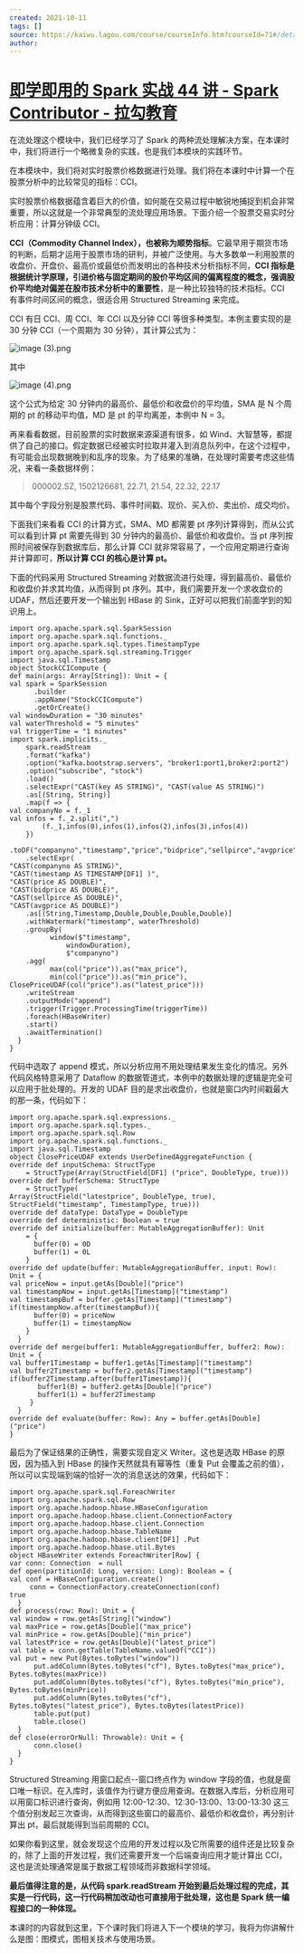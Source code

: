 ```yaml
---
created: 2021-10-11
tags: []
source: https://kaiwu.lagou.com/course/courseInfo.htm?courseId=71#/detail/pc?id=1971
author: 
---
```


# [即学即用的 Spark 实战 44 讲 - Spark Contributor - 拉勾教育](https://kaiwu.lagou.com/course/courseInfo.htm?courseId=71#/detail/pc?id=1971)


在流处理这个模块中，我们已经学习了 Spark 的两种流处理解决方案，在本课时中，我们将进行一个略微复杂的实践，也是我们本模块的实践环节。

在本模块中，我们将对实时股票价格数据进行处理。我们将在本课时中计算一个在股票分析中的比较常见的指标：CCI。

实时股票价格数据蕴含着巨大的价值，如何能在交易过程中敏锐地捕捉到机会非常重要，所以这就是一个非常典型的流处理应用场景。下面介绍一个股票交易实时分析应用：计算分钟级 CCI。

**CCI（Commodity Channel Index），也被称为顺势指标**。它最早用于期货市场的判断，后期才运用于股票市场的研判，并被广泛使用。与大多数单一利用股票的收盘价、开盘价、最高价或最低价而发明出的各种技术分析指标不同，**CCI 指标是根据统计学原理，引进价格与固定期间的股价平均区间的偏离程度的概念，强调股价平均绝对偏差在股市技术分析中的重要性**，是一种比较独特的技术指标。CCI 有事件时间区间的概念，很适合用 Structured Streaming 来完成。

CCI 有日 CCI、周 CCI、年 CCI 以及分钟 CCI 等很多种类型。本例主要实现的是 30 分钟 CCI（一个周期为 30 分钟），其计算公式为：

![image (3).png](https://s0.lgstatic.com/i/image/M00/2B/37/CgqCHl79v5uAX9KwAAAkw-PcxfE329.png)

其中

![image (4).png](https://s0.lgstatic.com/i/image/M00/2B/37/CgqCHl79v6OAVF7lAAAOQzHAHtY193.png)

这个公式为给定 30 分钟内的最高价、最低价和收盘价的平均值，SMA 是 N 个周期的 pt 的移动平均值，MD 是 pt 的平均离差，本例中 N = 3。

再来看看数据，目前股票的实时数据来源渠道有很多，如 Wind、大智慧等，都提供了自己的接口。假定数据已经被实时拉取并灌入到消息队列中，在这个过程中，有可能会出现数据晚到和乱序的现象。为了结果的准确，在处理时需要考虑这些情况，来看一条数据样例：

> 000002.SZ, 1502126681, 22.71, 21.54, 22.32, 22.17

其中每个字段分别是股票代码、事件时间戳、现价、买入价、卖出价、成交均价。

下面我们来看看 CCI 的计算方式，SMA、MD 都需要 pt 序列计算得到，而从公式可以看到计算 pt 需要先得到 30 分钟内的最高价、最低价和收盘价。当 pt 序列按照时间被保存到数据库后，那么计算 CCI 就非常容易了，一个应用定期进行查询并计算即可，**所以计算 CCI 的核心是计算 pt。**

下面的代码采用 Structured Streaming 对数据流进行处理，得到最高价、最低价和收盘价并求其均值，从而得到 pt 序列。其中，我们需要开发一个求收盘价的 UDAF，然后还要开发一个输出到 HBase 的 Sink，正好可以把我们前面学到的知识用上。

```
import org.apache.spark.sql.SparkSession
import org.apache.spark.sql.functions._
import org.apache.spark.sql.types.TimestampType
import org.apache.spark.sql.streaming.Trigger
import java.sql.Timestamp
object StockCCICompute {
def main(args: Array[String]): Unit = {
val spark = SparkSession
      .builder
      .appName("StockCCICompute")
      .getOrCreate()
val windowDuration = "30 minutes"
val waterThreshold = "5 minutes"
val triggerTime = "1 minutes"
import spark.implicits._
    spark.readStream
    .format("kafka")
    .option("kafka.bootstrap.servers", "broker1:port1,broker2:port2")
    .option("subscribe", "stock")
    .load()
    .selectExpr("CAST(key AS STRING)", "CAST(value AS STRING)")
    .as[(String, String)]
    .map(f => {
val companyNo = f._1
val infos = f._2.split(",")
        (f._1,infos(0),infos(1),infos(2),infos(3),infos(4))
    })
    .toDF("companyno","timestamp","price","bidprice","sellpirce","avgprice")
    .selectExpr(
"CAST(companyno AS STRING)",
"CAST(timestamp AS TIMESTAMP[DF1] )",
"CAST(price AS DOUBLE)",
"CAST(bidprice AS DOUBLE)",
"CAST(sellpirce AS DOUBLE)",
"CAST(avgprice AS DOUBLE)")
    .as[(String,Timestamp,Double,Double,Double,Double)]
    .withWatermark("timestamp", waterThreshold)
    .groupBy(
          window($"timestamp", 
              windowDuration), 
              $"companyno")
    .agg(
          max(col("price")).as("max_price"),
          min(col("price")).as("min_price"),
ClosePriceUDAF(col("price").as("latest_price")))
    .writeStream
    .outputMode("append")
    .trigger(Trigger.ProcessingTime(triggerTime))
    .foreach(HBaseWriter)
    .start()
    .awaitTermination()
  }
}
```

代码中选取了 append 模式，所以分析应用不用处理结果发生变化的情况。另外代码风格特意采用了 Dataflow 的数据管道式，本例中的数据处理的逻辑是完全可以应用于批处理的。开发的 UDAF 目的是求出收盘价，也就是窗口内时间戳最大的那一条，代码如下：

```
import org.apache.spark.sql.expressions._
import org.apache.spark.sql.types._
import org.apache.spark.sql.Row
import org.apache.spark.sql.functions._
import java.sql.Timestamp
object ClosePriceUDAF extends UserDefinedAggregateFunction {
override def inputSchema: StructType 
    = StructType(Array(StructField[DF1] ("price", DoubleType, true)))
override def bufferSchema: StructType 
    = StructType(
Array(StructField("latestprice", DoubleType, true),
StructField("timestamp", TimestampType, true)))
override def dataType: DataType = DoubleType
override def deterministic: Boolean = true
override def initialize(buffer: MutableAggregationBuffer): Unit 
    = {
      buffer(0) = 0D
      buffer(1) = 0L
    }
override def update(buffer: MutableAggregationBuffer, input: Row): Unit = {
val priceNow = input.getAs[Double]("price")
val timestampNow = input.getAs[Timestamp]("timestamp")
val timestampBuf = buffer.getAs[Timestamp]("timestamp")
if(timestampNow.after(timestampBuf)){
      buffer(0) = priceNow
      buffer(1) = timestampNow
    }
  }
override def merge(buffer1: MutableAggregationBuffer, buffer2: Row): Unit = {
val buffer1Timestamp = buffer1.getAs[Timestamp]("timestamp")
val buffer2Timestamp = buffer2.getAs[Timestamp]("timestamp")
if(buffer2Timestamp.after(buffer1Timestamp)){
       buffer1(0) = buffer2.getAs[Double]("price")
       buffer1(1) = buffer2Timestamp
     }
  }
override def evaluate(buffer: Row): Any = buffer.getAs[Double]("price")
}
```

最后为了保证结果的正确性，需要实现自定义 Writer。这也是选取 HBase 的原因，因为插入到 HBase 的操作天然就具有幂等性（重复 Put 会覆盖之前的值），所以可以实现端到端的恰好一次的消息送达的效果，代码如下：

```
import org.apache.spark.sql.ForeachWriter
import org.apache.spark.sql.Row
import org.apache.hadoop.hbase.HBaseConfiguration
import org.apache.hadoop.hbase.client.ConnectionFactory
import org.apache.hadoop.hbase.client.Connection
import org.apache.hadoop.hbase.TableName
import org.apache.hadoop.hbase.client[DF1] .Put
import org.apache.hadoop.hbase.util.Bytes
object HBaseWriter extends ForeachWriter[Row] {
var conn: Connection  = null
def open(partitionId: Long, version: Long): Boolean = {
val conf = HBaseConfiguration.create()
     conn = ConnectionFactory.createConnection(conf)
true
  }
def process(row: Row): Unit = {
val window = row.getAs[String]("window")
val maxPrice = row.getAs[Double]("max_price")
val minPrice = row.getAs[Double]("min_price")
val latestPrice = row.getAs[Double]("latest_price")
val table = conn.getTable(TableName.valueOf("CCI"))
val put = new Put(Bytes.toBytes("window"))
      put.addColumn(Bytes.toBytes("cf"), Bytes.toBytes("max_price"), Bytes.toBytes(maxPrice))
      put.addColumn(Bytes.toBytes("cf"), Bytes.toBytes("min_price"), Bytes.toBytes(minPrice))
      put.addColumn(Bytes.toBytes("cf"), Bytes.toBytes("latest_price"), Bytes.toBytes(latestPrice))
      table.put(put)
      table.close()
  }  
def close(errorOrNull: Throwable): Unit = {
      conn.close()
  }
}
```

Structured Streaming 用窗口起点--窗口终点作为 window 字段的值，也就是窗口唯一标识。在入库时，该值作为行键方便应用查询。在数据入库后，分析应用可以用窗口标识进行查询，例如用 12:00-12:30、12:30-13:00、13:00-13:30 这三个值分别发起三次查询，从而得到这些窗口的最高价、最低价和收盘价，再分别计算出 pt，最后就能得到当前周期的 CCI。

如果你看到这里，就会发现这个应用的开发过程以及它所需要的组件还是比较复杂的，除了上面的开发过程，我们还需要开发一个后端查询应用才能计算出 CCI，这也是流处理通常是属于数据工程领域而非数据科学领域。

**最后值得注意的是，从代码 spark.readStream 开始到最后处理过程的完成，其实是一行代码，这一行代码稍加改动也可直接用于批处理，这也是 Spark 统一编程接口的一种体现。**

本课时的内容就到这里，下个课时我们将进入下一个模块的学习，我将为你讲解什么是图：图模式，图相关技术与使用场景。

